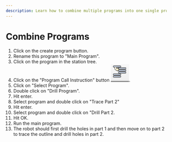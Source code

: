 ```yaml
---
description: Learn how to combine multiple programs into one single program.
---
```


# Combine Programs

1. Click on the create program button.
2. Rename this program to "Main Program".
3. Click on the program in the station tree.
4. Click on the "Program Call Instruction" button ![](../../.gitbook/assets/image.png).
5. Click on "Select Program".
6. Double click on "Drill Program".
7. Hit enter.
8. Select program and double click on "Trace Part 2"
9. Hit enter.
10. Select program and double click on "Drill Part 2.
11. Hit OK.
12. Run the main program.
13. The robot should first drill the holes in part 1 and then move on to part 2 to trace the outline and drill holes in part 2.
